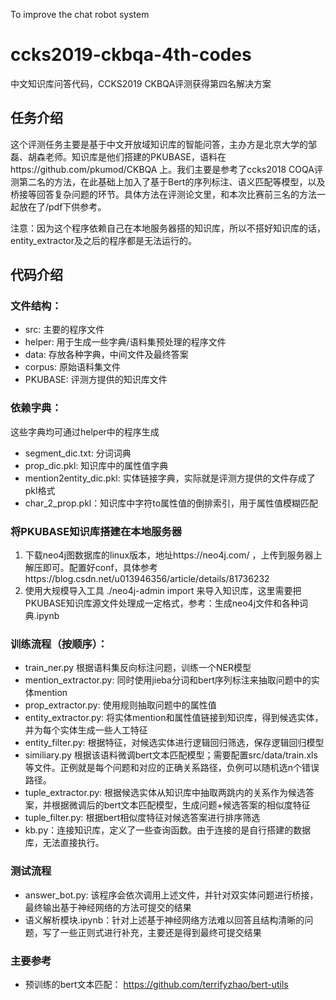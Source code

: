 To improve the chat robot system


# ccks2019-ckbqa-4th-codes
中文知识库问答代码，CCKS2019 CKBQA评测获得第四名解决方案
## 任务介绍
  这个评测任务主要是基于中文开放域知识库的智能问答，主办方是北京大学的邹磊、胡森老师。知识库是他们搭建的PKUBASE，语料在https://github.com/pkumod/CKBQA 上。我们主要是参考了ccks2018 COQA评测第二名的方法，在此基础上加入了基于Bert的序列标注、语义匹配等模型，以及桥接等回答复杂问题的环节。具体方法在评测论文里，和本次比赛前三名的方法一起放在了/pdf下供参考。  
  
  注意：因为这个程序依赖自己在本地服务器搭的知识库，所以不搭好知识库的话，entity_extractor及之后的程序都是无法运行的。
## 代码介绍
  ### 文件结构：
  - src: 主要的程序文件
  - helper: 用于生成一些字典/语料集预处理的程序文件
  - data: 存放各种字典，中间文件及最终答案
  - corpus: 原始语料集文件
  - PKUBASE: 评测方提供的知识库文件
  ### 依赖字典：
  这些字典均可通过helper中的程序生成
  - segment_dic.txt: 分词词典
  - prop_dic.pkl: 知识库中的属性值字典
  - mention2entity_dic.pkl: 实体链接字典，实际就是评测方提供的文件存成了pkl格式
  - char_2_prop.pkl：知识库中字符to属性值的倒排索引，用于属性值模糊匹配
  ### 将PKUBASE知识库搭建在本地服务器
  1. 下载neo4j图数据库的linux版本，地址https://neo4j.com/ ，上传到服务器上解压即可。配置好conf，具体参考https://blog.csdn.net/u013946356/article/details/81736232 
  2. 使用大规模导入工具 ./neo4j-admin import 来导入知识库，这里需要把PKUBASE知识库源文件处理成一定格式，参考：生成neo4j文件和各种词典.ipynb
  ### 训练流程（按顺序）：
  - train_ner.py 根据语料集反向标注问题，训练一个NER模型
  - mention_extractor.py: 同时使用jieba分词和bert序列标注来抽取问题中的实体mention
  - prop_extractor.py: 使用规则抽取问题中的属性值
  - entity_extractor.py: 将实体mention和属性值链接到知识库，得到候选实体，并为每个实体生成一些人工特征
  - entity_filter.py: 根据特征，对候选实体进行逻辑回归筛选，保存逻辑回归模型
  - similiary.py 根据该语料微调bert文本匹配模型；需要配置src/data/train.xls等文件。正例就是每个问题和对应的正确关系路径，负例可以随机选n个错误路径。
  - tuple_extractor.py: 根据候选实体从知识库中抽取两跳内的关系作为候选答案，并根据微调后的bert文本匹配模型，生成问题+候选答案的相似度特征
  - tuple_filter.py: 根据bert相似度特征对候选答案进行排序筛选
  - kb.py：连接知识库，定义了一些查询函数。由于连接的是自行搭建的数据库，无法直接执行。
  ### 测试流程
  - answer_bot.py: 该程序会依次调用上述文件，并针对双实体问题进行桥接，最终输出基于神经网络的方法可提交的结果
  - 语义解析模块.ipynb：针对上述基于神经网络方法难以回答且结构清晰的问题，写了一些正则式进行补充，主要还是得到最终可提交结果
  ### 主要参考
  - 预训练的bert文本匹配： https://github.com/terrifyzhao/bert-utils
